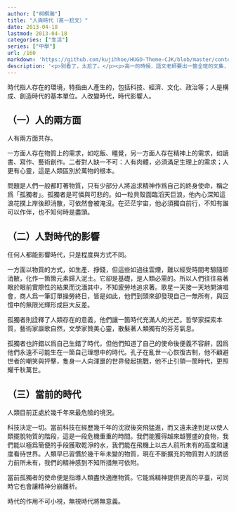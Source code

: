 ```yaml
---
author: ["柯棋瀚"]
title: "人與時代（髙一尬文）"
date: 2013-04-18
lastmod: 2013-04-18
categories: ["生活"]
series: ["中學"]
url: /160
markdown: 'https://github.com/kujihhoe/HUGO-Theme-CJK/blob/master/content/post/160人與時代.md'
description: '<p>別看了，太尬了。</p><p>高一的時候，語文老師要出一箇全班的文集，就叫科代表收集同學們的作文，我寫了一篇這箇交上去。當時就覺得很傻很尷尬，現在看來更是如此，哎，簡直沒眼看。高一朙朙已經過了中二期，爲何還是那麼中二？又想如果把小學到中學寫的作文全部錄文發上來，一定會很有意思吧。</p>'
---
```


時代指人存在的環境，特指由人產生的，包括科技、經濟、文化、政治等；人是構成、創造時代的基本單位。人改變時代，時代影響人。

## （一）人的兩方面

人有兩方面共存。

一方面人存在物質上的需求，如吃飯、睡覺，另一方面人存在精神上的需求，如讀書、寫作、藝術創作。二者對人缺一不可：人有肉體，必須滿足生理上的需求；人更有心靈，這是人類區別於萬物的根本。

問題是人們一般都盯著物質，只有少部分人將追求精神作爲自己的終身使命，稱之爲「孤獨者」。孤獨者是可憐與可悲的。如一粒貝殼面臨滔天巨浪，他內心深知這浪花撲上岸後即消散，可依然會被淹沒。在茫茫宇宙，他必須獨自前行，不知有誰可以作伴，也不知何時是盡頭。

## （二）人對時代的影響

任何人都能影響時代，只是程度與方式不同。

一方面以物質的方式，如生產、掙錢，但這些如過往雲煙，難以經受時間考驗隨即消散，化作一箇箇元素歸入泥土。它卻是基礎，是人類必需的。所以人們往往易著眼於眼前實際性的結果而沈湎其中，不知疲勞地追求著。歌星一天接一天地開演唱會，商人爲一筆訂單操勞終日，皆是如此，他們到頭來卻發現自己一無所有，與回憶中的無限光輝形成巨大反差。

孤獨者則詮釋了人類存在的意義，他們讓一箇時代充滿人的光芒。哲學家探索本質，藝術家謳歌自然，文學家贊美心靈，散髮著人類獨有的芬芳氣息。

孤獨者也許錯以爲自己生錯了時代，但他們知道了自己的使命後便義不容辭，因爲他們永遠不可能生在一箇自己理想中的時代。孔子在亂世一心恢復古制，他不顧避世者的嘲笑與抨擊，隻身一人向渾噩的世界發起挑戰，他不止引領一箇時代，更照耀千秋萬世。

## （三）當前的時代

人類目前正處於幾千年來最危險的境況。

科技決定一切。當前科技在經歷幾千年的沈寂後突飛猛進，而又遠未達到足以使人類擺脫物質的階段，這是一段危機重重的時間。我們能獲得越來越豐盛的食物，我們能以極爲簡便的手段獲取乾淨的水，我們能在飛機上以古人前所未有的高度和速度看待世界。人類早已習慣於幾千年未變的物質，現在不斷擴充的物質對人的誘惑力前所未有，我們的精神感到不知所措無可依附。

當前孤獨者的使命便是指導人類盡快適應物質。它能爲精神提供更高的平臺，可同時它也會讓精神分崩離析。

時代的作用不可小視，無視時代將無意義。
